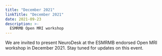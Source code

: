 ```yaml
---
title: "December 2021"
linkTitle: "December 2021"
date: 2021-09-23
description: >-
  ESMRMB Open MRI workshop
---
```


We are invited to present NeuroDesk at the ESMRMB endorsed Open MRI workshop in December 2021. Stay tuned for updates on this event. 